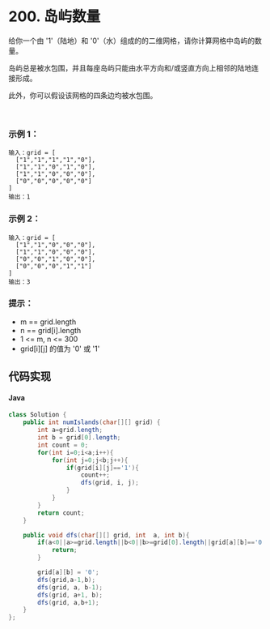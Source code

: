 # 200. 岛屿数量

给你一个由 '1'（陆地）和 '0'（水）组成的的二维网格，请你计算网格中岛屿的数量。

岛屿总是被水包围，并且每座岛屿只能由水平方向和/或竖直方向上相邻的陆地连接形成。

此外，你可以假设该网格的四条边均被水包围。

 

### 示例 1：
```
输入：grid = [
  ["1","1","1","1","0"],
  ["1","1","0","1","0"],
  ["1","1","0","0","0"],
  ["0","0","0","0","0"]
]
输出：1
```
### 示例 2：
```
输入：grid = [
  ["1","1","0","0","0"],
  ["1","1","0","0","0"],
  ["0","0","1","0","0"],
  ["0","0","0","1","1"]
]
输出：3
```


### 提示：

 - m == grid.length
 - n == grid[i].length
 - 1 <= m, n <= 300
 - grid[i][j] 的值为 '0' 或 '1'



## 代码实现
#### Java
```Java
class Solution {
    public int numIslands(char[][] grid) {
        int a=grid.length;
        int b = grid[0].length;
        int count = 0;
        for(int i=0;i<a;i++){
            for(int j=0;j<b;j++){
                if(grid[i][j]=='1'){
                    count++;
                    dfs(grid, i, j);
                }
            }
        }
        return count;
    }

    public void dfs(char[][] grid, int  a, int b){
        if(a<0||a>=grid.length||b<0||b>=grid[0].length||grid[a][b]=='0'){
            return;
        }

        grid[a][b] = '0';
        dfs(grid,a-1,b);
        dfs(grid, a, b-1);
        dfs(grid, a+1, b);
        dfs(grid, a,b+1);
    }
};
```